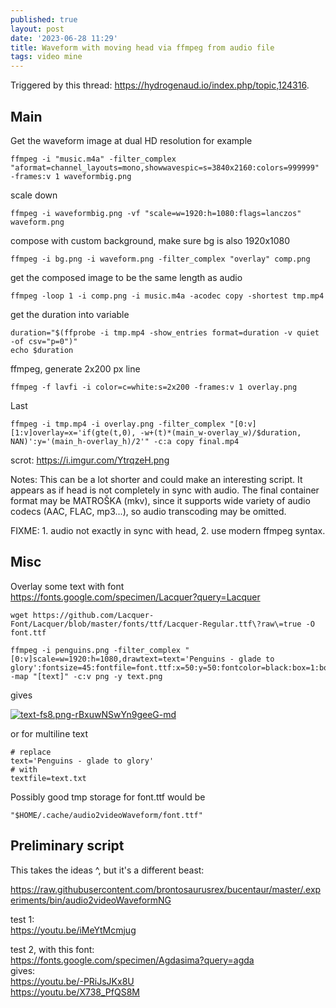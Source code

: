 ```yaml
---
published: true
layout: post
date: '2023-06-28 11:29'
title: Waveform with moving head via ffmpeg from audio file
tags: video mine 
---
```

Triggered by this thread: <https://hydrogenaud.io/index.php/topic,124316>.

## Main

Get the waveform image at dual HD resolution for example

	ffmpeg -i "music.m4a" -filter_complex "aformat=channel_layouts=mono,showwavespic=s=3840x2160:colors=999999" -frames:v 1 waveformbig.png

scale down

	ffmpeg -i waveformbig.png -vf "scale=w=1920:h=1080:flags=lanczos" waveform.png

compose with custom background, make sure bg is also 1920x1080

	ffmpeg -i bg.png -i waveform.png -filter_complex "overlay" comp.png 	

get the composed image to be the same length as audio

	ffmpeg -loop 1 -i comp.png -i music.m4a -acodec copy -shortest tmp.mp4

get the duration into variable

	duration="$(ffprobe -i tmp.mp4 -show_entries format=duration -v quiet -of csv="p=0")"
	echo $duration

ffmpeg, generate 2x200 px line

	ffmpeg -f lavfi -i color=c=white:s=2x200 -frames:v 1 overlay.png

Last

	ffmpeg -i tmp.mp4 -i overlay.png -filter_complex "[0:v][1:v]overlay=x='if(gte(t,0), -w+(t)*(main_w-overlay_w)/$duration, NAN)':y='(main_h-overlay_h)/2'" -c:a copy final.mp4

scrot: <https://i.imgur.com/YtrqzeH.png>

Notes: This can be a lot shorter and could make an interesting script. It appears as if head is not completely in sync with audio. The final container format may be MATROŠKA (mkv), since it supports wide variety of audio codecs (AAC, FLAC, mp3...), so audio transcoding may be omitted.

FIXME: 1. audio not exactly in sync with head, 2. use modern ffmpeg syntax.

## Misc

Overlay some text with font  
<https://fonts.google.com/specimen/Lacquer?query=Lacquer>

	wget https://github.com/Lacquer-Font/Lacquer/blob/master/fonts/ttf/Lacquer-Regular.ttf\?raw\=true -O font.ttf

	ffmpeg -i penguins.png -filter_complex "[0:v]scale=w=1920:h=1080,drawtext=text='Penguins - glade to glory':fontsize=45:fontfile=font.ttf:x=50:y=50:fontcolor=black:box=1:boxcolor=white@0.5[text]" -map "[text]" -c:v png -y text.png

gives

[![text-fs8.png-rBxuwNSwYn9geeG-md](https://i.imgur.com/TYpFHYTl.png)](https://i.imgur.com/TYpFHYT.png)

or for multiline text

	# replace
	text='Penguins - glade to glory'
	# with
	textfile=text.txt

Possibly good tmp storage for font.ttf would be

	"$HOME/.cache/audio2videoWaveform/font.ttf"

## Preliminary script

This takes the ideas ^, but it's a different beast:

<https://raw.githubusercontent.com/brontosaurusrex/bucentaur/master/.experiments/bin/audio2videoWaveformNG>

test 1:  
<https://youtu.be/iMeYtMcmjug>

test 2, with this font:  
<https://fonts.google.com/specimen/Agdasima?query=agda>  
gives:  
<https://youtu.be/-PRiJsJKx8U>  
<https://youtu.be/X738_PfQS8M>
